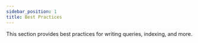 ```yaml
---
sidebar_position: 1
title: Best Practices
---
```


This section provides best practices for writing queries, indexing, and more.
